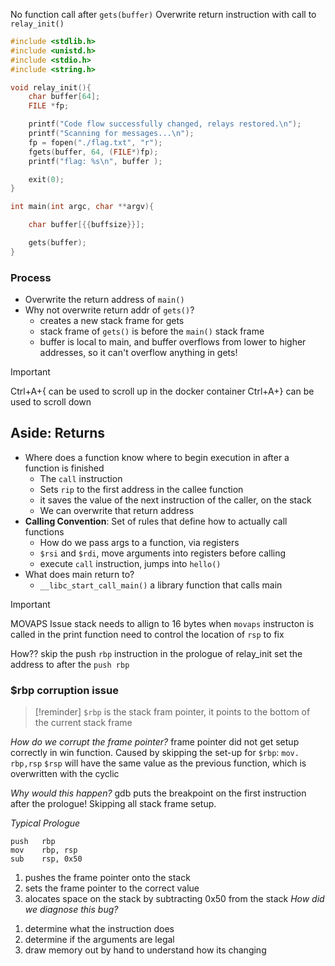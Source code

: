 No function call after `gets(buffer)`
Overwrite return instruction with call to `relay_init()`

```c
#include <stdlib.h>
#include <unistd.h>
#include <stdio.h>
#include <string.h>  

void relay_init(){
	char buffer[64];
	FILE *fp;

	printf("Code flow successfully changed, relays restored.\n");
	printf("Scanning for messages...\n");
	fp = fopen("./flag.txt", "r");
	fgets(buffer, 64, (FILE*)fp);
	printf("flag: %s\n", buffer );

	exit(0);
}

int main(int argc, char **argv){

	char buffer[{{buffsize}}];

	gets(buffer);
}
```
### Process
- Overwrite the return address of `main()`
- Why not overwrite return addr of `gets()`?
	- creates a new stack frame for gets
	- stack frame of `gets()` is before the `main()` stack frame
	- buffer is local to main, and buffer overflows from lower to higher addresses, so it can't overflow anything in gets!

>[!Important]
>Ctrl+A+{ can be used to scroll up in the docker container
>Ctrl+A+} can be used to scroll down

## Aside: Returns
- Where does a function know where to begin execution in after a function is finished
	- The `call` instruction
	- Sets `rip` to the first address in the callee function
	- it saves the value of the next instruction of the caller, on the stack
	- We can overwrite that return address
- **Calling Convention**: Set of rules that define how to actually call functions
	- How do we pass args to a function, via registers
	- `$rsi` and `$rdi`, move arguments into registers before calling
	- execute `call` instruction, jumps into `hello()`
- What does main return to?
	- `__libc_start_call_main()` a library function that calls main

>[!Important]
>MOVAPS Issue
>stack needs to allign to 16 bytes when `movaps` instructon is called in the print function
>need to control the location of `rsp` to fix
>
>How??
>skip the push `rbp` instruction in the prologue of relay_init
>set the address to after the `push rbp`


### $rbp corruption issue
>[!reminder]
>`$rbp` is the stack fram pointer, it points to the bottom of the current stack frame

*How do we corrupt the frame pointer?*
frame pointer did not get setup correctly in win function.
Caused by skipping the set-up for `$rbp`: `mov.  rbp,rsp`
`$rsp` will have the same value as the previous function, which is overwritten with the cyclic

*Why would this happen?*
gdb puts the breakpoint on the first instruction after the prologue! Skipping all stack frame setup.

*Typical Prologue*
```Assembly
push   rbp
mov    rbp, rsp
sub    rsp, 0x50
```
1) pushes the frame pointer onto the stack
2) sets the frame pointer to the correct value 
3) alocates space on the stack by subtracting 0x50 from the stack
*How did we diagnose this bug?*
1. determine what the instruction does
2. determine if the arguments are legal
3. draw memory out by hand to understand how its changing
